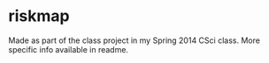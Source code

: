 # riskmap
Made as part of the class project in my Spring 2014 CSci class. More specific info available in readme.

